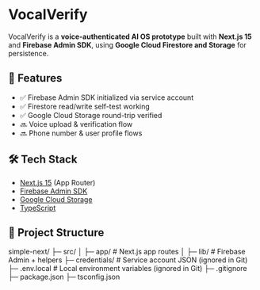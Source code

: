 # VocalVerify

VocalVerify is a **voice-authenticated AI OS prototype** built with **Next.js 15** and **Firebase Admin SDK**, using **Google Cloud Firestore and Storage** for persistence.  

## 🚀 Features
- ✅ Firebase Admin SDK initialized via service account
- ✅ Firestore read/write self-test working
- ✅ Google Cloud Storage round-trip verified
- 🔜 Voice upload & verification flow
- 🔜 Phone number & user profile flows

## 🛠 Tech Stack
- [Next.js 15](https://nextjs.org/) (App Router)
- [Firebase Admin SDK](https://firebase.google.com/docs/admin/setup)
- [Google Cloud Storage](https://cloud.google.com/storage)
- [TypeScript](https://www.typescriptlang.org/)

## 📂 Project Structure
simple-next/
├─ src/
│ ├─ app/ # Next.js app routes
│ ├─ lib/ # Firebase Admin + helpers
├─ credentials/ # Service account JSON (ignored in Git)
├─ .env.local # Local environment variables (ignored in Git)
├─ .gitignore
├─ package.json
├─ tsconfig.json